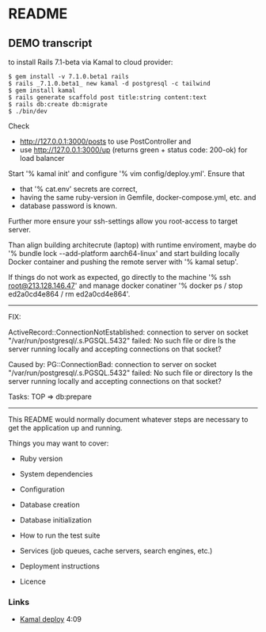 # README

## DEMO transcript

to install Rails 7.1-beta via Kamal to cloud provider:

    $ gem install -v 7.1.0.beta1 rails
    $ rails _7.1.0.beta1_ new kamal -d postgresql -c tailwind
    $ gem install kamal
    $ rails generate scaffold post title:string content:text
    $ rails db:create db:migrate
    $ ./bin/dev

Check

* http://127.0.0.1:3000/posts to use PostController and
* use http://127.0.0.1:3000/up (returns green + status code: 200-ok) for load
  balancer

Start '% kamal init' and configure '% vim config/deploy.yml'. Ensure that

* that '% cat.env' secrets are correct,
* having the same ruby-version in Gemfile, docker-compose.yml, etc. and
* database password is known.

Further more ensure your ssh-settings allow you root-access to target server.

Than align building architecrute (laptop) with runtime enviroment, maybe do
'% bundle lock --add-platform aarch64-linux' and start building locally Docker
container and pushing the remote server with '% kamal setup'.

If things do not work as expected, go directly to the machine
'% ssh root@213.128.146.47' and manage docker conatiner
'% docker ps / stop ed2a0cd4e864 / rm ed2a0cd4e864'.

---
FIX:

ActiveRecord::ConnectionNotEstablished: connection to server on socket "/var/run/postgresql/.s.PGSQL.5432" failed: No such file or dire
	Is the server running locally and accepting connections on that socket?


Caused by:
PG::ConnectionBad: connection to server on socket "/var/run/postgresql/.s.PGSQL.5432" failed: No such file or directory
	Is the server running locally and accepting connections on that socket?

Tasks: TOP => db:prepare

---

This README would normally document whatever steps are necessary to get the
application up and running.

Things you may want to cover:

* Ruby version

* System dependencies

* Configuration

* Database creation

* Database initialization

* How to run the test suite

* Services (job queues, cache servers, search engines, etc.)

* Deployment instructions

* Licence

### Links

* [Kamal deploy](https://kamal-deploy.org/) 4:09
